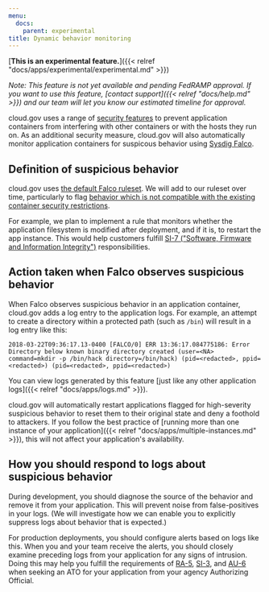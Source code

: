 ```yaml
---
menu:
  docs:
    parent: experimental
title: Dynamic behavior monitoring
---
```


[**This is an experimental feature.**]({{< relref "docs/apps/experimental/experimental.md" >}})

_Note: This feature is not yet available and pending FedRAMP approval. If you want to use this feature, [contact support]({{< relref "docs/help.md" >}}) and our team will let you know our estimated timeline for approval._

cloud.gov uses a range of [security features](https://docs.cloudfoundry.org/concepts/container-security.html) to prevent application containers from interfering with other containers or with the hosts they run on. As an additional security measure, cloud.gov will also automatically monitor application containers for suspicous behavior using [Sysdig Falco](https://sysdig.com/opensource/falco/).

## Definition of suspicious behavior

cloud.gov uses [the default Falco ruleset](https://github.com/draios/falco/blob/dev/rules/falco_rules.yaml). We will add to our ruleset over time, particularly to flag [behavior which is not compatible with the existing container security restrictions](https://docs.cloudfoundry.org/concepts/container-security.html#hardening).

For example, we plan to implement a rule that monitors whether the application filesystem is modified after deployment, and if it is, to restart the app instance. This would help customers fulfill [SI-7 ("Software, Firmware and Information Integrity")](https://nvd.nist.gov/800-53/Rev4/control/SI-7) responsibilities.

## Action taken when Falco observes suspicious behavior

When Falco observes suspicious behavior in an application container, cloud.gov adds a log entry to the application logs. For example, an attempt to create a directory within a protected path (such as `/bin`) will result in a log entry like this:

```
2018-03-22T09:36:17.13-0400 [FALCO/0] ERR 13:36:17.084775186: Error Directory below known binary directory created (user=<NA> command=mkdir -p /bin/hack directory=/bin/hack) (pid=<redacted>, ppid=<redacted>) (pid=<redacted>, ppid=<redacted>)
```

You can view logs generated by this feature [just like any other application logs]({{< relref "docs/apps/logs.md" >}}).

cloud.gov will automatically restart applications flagged for high-severity suspicious behavior to reset them to their original state and deny a foothold to attackers. If you follow the best practice of [running more than one instance of your application]({{< relref "docs/apps/multiple-instances.md" >}}), this will not affect your application's availability.

## How you should respond to logs about suspicious behavior

During development, you should diagnose the source of the behavior and remove it from your application. This will prevent noise from false-positives in your logs. (We will investigate how we can enable you to explicitly suppress logs about behavior that is expected.)

For production deployments, you should configure alerts based on logs like this. When you and your team receive the alerts, you should closely examine preceding logs from your application for any signs of intrusion. Doing this may help you fulfill the requirements of [RA-5](https://nvd.nist.gov/800-53/Rev4/control/RA-5), [SI-3](https://nvd.nist.gov/800-53/Rev4/control/SI-3), and [AU-6](https://nvd.nist.gov/800-53/Rev4/control/AU-6) when seeking an ATO for your application from your agency Authorizing Official.
